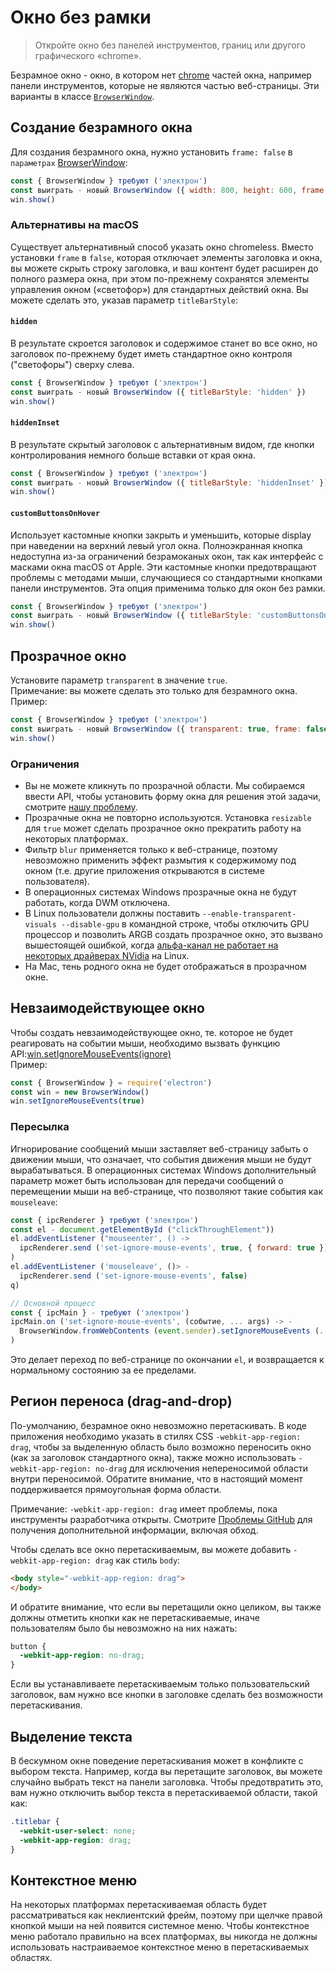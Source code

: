 # Окно без рамки

> Откройте окно без панелей инструментов, границ или другого графического «chrome».

Безрамное окно - окно, в котором нет [chrome](https://developer.mozilla.org/en-US/docs/Glossary/Chrome) частей окна, например панели инструментов, которые не являются частью веб-страницы. Эти варианты в классе [`BrowserWindow`](browser-window.md).

## Создание безрамного окна

Для создания безрамного окна, нужно установить `frame: false` в `параметрах` [BrowserWindow](browser-window.md):

```javascript
const { BrowserWindow } требуют ('электрон')
const выиграть - новый BrowserWindow ({ width: 800, height: 600, frame: false })
win.show()
```

### Альтернативы на macOS

Существует альтернативный способ указать окно chromeless. Вместо установки `frame` в `false`, которая отключает элементы заголовка и окна, вы можете скрыть строку заголовка, и ваш контент будет расширен до полного размера окна, при этом по-прежнему сохранятся элементы управления окном («светофор») для стандартных действий окна. Вы можете сделать это, указав параметр `titleBarStyle`:

#### `hidden`

В результате скроется заголовок и содержимое станет во все окно, но заголовок по-прежнему будет иметь стандартное окно контроля ("светофоры") сверху слева.

```javascript
const { BrowserWindow } требуют ('электрон')
const выиграть - новый BrowserWindow ({ titleBarStyle: 'hidden' })
win.show()
```

#### `hiddenInset`

В результате скрытый заголовок с альтернативным видом, где кнопки контролирования немного больше вставки от края окна.

```javascript
const { BrowserWindow } требуют ('электрон')
const выиграть - новый BrowserWindow ({ titleBarStyle: 'hiddenInset' })
win.show()
```

#### `customButtonsOnHover`

Использует кастомные кнопки закрыть и уменьшить, которые display при наведении на верхний левый угол окна. Полноэкранная кнопка недоступна из-за ограничений безрамоканых окон, так как интерфейс с масками окна macOS от Apple. Эти кастомные кнопки предотвращают проблемы с методами мыши, случающиеся со стандартными кнопками панели инструментов. Эта опция применима только для окон без рамки.

```javascript
const { BrowserWindow } требуют ('электрон')
const выиграть - новый BrowserWindow ({ titleBarStyle: 'customButtonsOnHover', frame: false })
win.show()
```

## Прозрачное окно

Установите параметр `transparent` в значение `true`.<br>Примечание: вы можете сделать это только для безрамного окна.<br>Пример:

```javascript
const { BrowserWindow } требуют ('электрон')
const выиграть - новый BrowserWindow ({ transparent: true, frame: false })
win.show()
```

### Ограничения

* Вы не можете кликнуть по прозрачной области. Мы собираемся ввести API, чтобы установить форму окна для решения этой задачи, смотрите [нашу проблему](https://github.com/electron/electron/issues/1335).
* Прозрачные окна не повторно используются. Установка `resizable` для `true` может сделать прозрачное окно прекратить работу на некоторых платформах.
* Фильтр `blur` применяется только к веб-странице, поэтому невозможно применить эффект размытия к содержимому под окном (т.е. другие приложения открываются в системе пользователя).
* В операционных системах Windows прозрачные окна не будут работать, когда DWM отключена.
* В Linux пользователи должны поставить `--enable-transparent-visuals --disable-gpu` в командной строке, чтобы отключить GPU процессор и позволить ARGB создать прозрачное окно, это вызвано вышестоящей ошибкой, когда [альфа-канал не работает на некоторых драйверах NVidia](https://bugs.chromium.org/p/chromium/issues/detail?id=369209) на Linux.
* На Mac, тень родного окна не будет отображаться в прозрачном окне.

## Невзаимодействующее окно

Чтобы создать невзаимодействующее окно, те. которое не будет реагировать на событии мыши, необходимо вызвать функцию API:[win.setIgnoreMouseEvents(ignore)][ignore-mouse-events]<br>Пример:

```javascript
const { BrowserWindow } = require('electron')
const win = new BrowserWindow()
win.setIgnoreMouseEvents(true)
```

### Пересылка

Игнорирование сообщений мыши заставляет веб-страницу забыть о движении мыши, что означает, что события движения мыши не будут вырабатываться. В операционных системах Windows дополнительный параметр может быть использован для передачи сообщений о перемещении мыши на веб-странице, что позволяют такие события как `mouseleave`:

```javascript
const { ipcRenderer } требуют ('электрон')
const el - document.getElementById ("clickThroughElement"))
el.addEventListener ("mouseenter', () ->
  ipcRenderer.send ('set-ignore-mouse-events', true, { forward: true })
)
el.addEventListener ('mouseleave', ()> -
  ipcRenderer.send ('set-ignore-mouse-events', false)
q)

// Основной процесс
const { ipcMain } - требуют ('электрон')
ipcMain.on ('set-ignore-mouse-events', (событие, ... args) -> -
  BrowserWindow.fromWebContents (event.sender).setIgnoreMouseEvents (... аргс)
)
```

Это делает переход по веб-странице по окончании `el`, и возвращается к нормальному состоянию за ее пределами.

## Регион переноса (drag-and-drop)

По-умолчанию, безрамное окно невозможно перетаскивать. В коде приложения необходимо указать в стилях CSS `-webkit-app-region: drag`, чтобы за выделенную область было возможно переносить окно (как за заголовок стандартного окна), также можно использовать `-webkit-app-region: no-drag` для исключения непереносимой области внутри переносимой. Обратите внимание, что в настоящий момент поддерживается прямоугольная форма области.

Примечание: `-webkit-app-region: drag` имеет проблемы, пока инструменты разработчика открыты. Смотрите [Проблемы GitHub](https://github.com/electron/electron/issues/3647) для получения дополнительной информации, включая обход.

Чтобы сделать все окно перетаскиваемым, вы можете добавить `-webkit-app-region: drag` как стиль `body`:

```html
<body style="-webkit-app-region: drag">
</body>
```

И обратите внимание, что если вы перетащили окно целиком, вы также должны отметить кнопки как не перетаскиваемые, иначе пользователям было бы невозможно на них нажать:

```css
button {
  -webkit-app-region: no-drag;
}
```

Если вы устанавливаете перетаскиваемым только пользовательский заголовок, вам нужно все кнопки в заголовке сделать без возможности перетаскивания.

## Выделение текста

В бескумном окне поведение перетаскивания может в конфликте с выбором текста. Например, когда вы перетащите заголовок, вы можете случайно выбрать текст на панели заголовка. Чтобы предотвратить это, вам нужно отключить выбор текста в перетаскиваемой области, такой как:

```css
.titlebar {
  -webkit-user-select: none;
  -webkit-app-region: drag;
}
```

## Контекстное меню

На некоторых платформах перетаскиваемая область будет рассматриваться как неклиентский фрейм, поэтому при щелчке правой кнопкой мыши на ней появится системное меню. Чтобы контекстное меню работало правильно на всех платформах, вы никогда не должны использовать настраиваемое контекстное меню в перетаскиваемых областях.

[ignore-mouse-events]: browser-window.md#winsetignoremouseeventsignore-options
